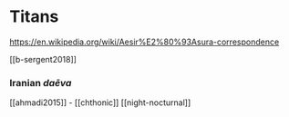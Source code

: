 # Titans

https://en.wikipedia.org/wiki/Aesir%E2%80%93Asura-correspondence

[[b-sergent2018]]

### Iranian *daēva*
[[ahmadi2015]] - [[chthonic]] [[night-nocturnal]]